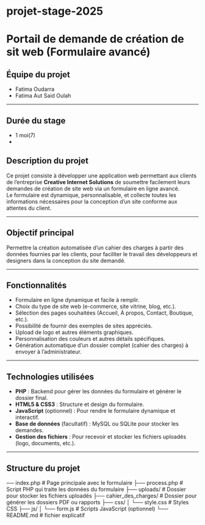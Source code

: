 # projet-stage-2025
# Portail de demande de création de sit web (Formulaire avancé)


## Équipe du projet

- Fatima Oudarra  
- Fatima Aut Said Oulah  

---

## Durée du stage

- 1 moi(7)
- 
## Description du projet

Ce projet consiste à développer une application web permettant aux clients de l’entreprise **Creative Internet Solutions** de soumettre facilement leurs demandes de création de site web via un formulaire en ligne avancé.  
Le formulaire est dynamique, personnalisable, et collecte toutes les informations nécessaires pour la conception d’un site conforme aux attentes du client.

---

## Objectif principal

Permettre la création automatisée d’un cahier des charges à partir des données fournies par les clients, pour faciliter le travail des développeurs et designers dans la conception du site demandé.

---

## Fonctionnalités

- Formulaire en ligne dynamique et facile à remplir.  
- Choix du type de site web (e-commerce, site vitrine, blog, etc.).  
- Sélection des pages souhaitées (Accueil, À propos, Contact, Boutique, etc.).  
- Possibilité de fournir des exemples de sites appréciés.  
- Upload de logo et autres éléments graphiques.  
- Personnalisation des couleurs et autres détails spécifiques.  
- Génération automatique d’un dossier complet (cahier des charges) à envoyer à l’administrateur.

---

## Technologies utilisées

- **PHP** : Backend pour gérer les données du formulaire et générer le dossier final.  
- **HTML5 & CSS3** : Structure et design du formulaire.  
- **JavaScript** (optionnel) : Pour rendre le formulaire dynamique et interactif.  
- **Base de données** (facultatif) : MySQL ou SQLite pour stocker les demandes.  
- **Gestion des fichiers** : Pour recevoir et stocker les fichiers uploadés (logo, documents, etc.).

---

## Structure du projet

── index.php # Page principale avec le formulaire
├── process.php # Script PHP qui traite les données du formulaire
├── uploads/ # Dossier pour stocker les fichiers uploadés
├── cahier_des_charges/ # Dossier pour générer les dossiers PDF ou rapports
├── css/
│ └── style.css # Styles CSS
├── js/
│ └── form.js # Scripts JavaScript (optionnel)
└── README.md # fichier explicatif


